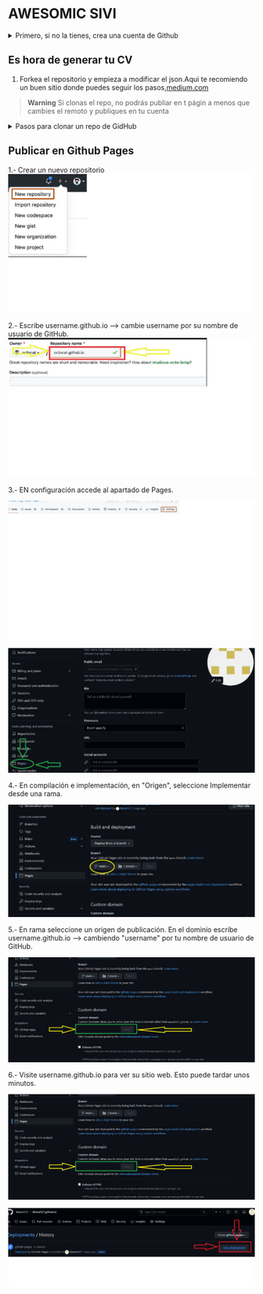 # AWESOMIC SIVI

<details>
    <summary>Primero, si no la tienes, crea una cuenta de Github</summary>

## Registrar una nueva cuenta GitHub

GitHub ofrece cuentas personales para individuos y organizaciones para equipos de personas que trabajan juntos.

Puedes crear una cuenta personal, lo cual funciona como tu identidad en GitHub.com o una organización, la cual permite cuentas personales múltiples para colaborar en varios proyectos. Para más información sobre los tipos de cuenta, consulta "Tipos de cuentas de GitHub".

Cuando creas una cuenta personal o de organización, debes seleccionar un plan de facturación para ella. Para obtener más información, vea «Productos de GitHub».

### Registrarse para una cuenta nueva

1. Si quieres crear una cuenta personal nueva, asegúrate de haber cerrado sesión en GitHub.
2. Vaya a la página de precios de GitHub.
3. Lea la información acerca de los diferentes productos y suscripciones que GitHub ofrece y, después, haga clic en el botón actualizar de la suscripción que quiere elegir.
4. Sigue las indicaciones para crear tu cuenta personal o de organización.

#### Pasos siguientes

1. "Verificar tu dirección de correo electrónico",
Puedes verificar tu dirección de correo electrónico después de registrarte con una cuenta nueva o cuando agregas una dirección de correo electrónico nueva. Si una dirección de correo electrónico no es válida para el envío o devuelve correos, quedará como no verificada.
2. "Crear una cuenta empresarial" en la documentación de GitHub Enterprise Cloud
3. GitHub public roadmap en el repositorio github/roadmap

</details>

## Es hora de generar tu CV

1. Forkea el repositorio y empieza a modificar el json.Aqui te recomiendo un buen sitio donde puedes seguir los pasos,[medium.com](https://medium.com/@6unpnp/fork-a-github-repository-and-deploy-its-github-pages-site-d55dc53988d)

> **Warning**
> Si clonas el repo, no podrás publiar en t págin a menos que cambies el remoto y publiques en tu cuenta

<details>
    <summary>Pasos para clonar un repo de GidHub</summary>
1. Para poder generar el CV clona nuestro repositorio en tu cuenta.En la pestaña <> Code abre el desplegable.
Elige el protocolo SSH y clona en tu sistema para manejo de repositorios, como SourceTree.
![github_capture_00](/img/github_capture_00.png)
2. En el sistema abre la pestaña clone, pega la ruta. Puedes cambiar el nombre y elegir la ruta, recomendación- elige el nombre de la carpeta con el nombre del repositorio y así podrás seguir fácilmente los ficheros.
3. Una vez clonado el repositorio abre tu editor de código (ejemplo - Visual Studio Code) y busca tu carpeta. Ya podrás ver todos los ficheros y trabajar en el json.
4. Incorpora tus datos y valida el json con [jsonlint.com](https://www.jsonlint.com/).
El validador te mostrará los posibles errores si aparecen en alguna línea del código, podrás solucionarlo fácilmente, los errores más comunes son esrrores de sangría, matriz no incluida o sin coma.
5. Una vez validado el json lo podrás visualizar con el GitHub Pages y en el sitio web donde se publicará.
</details>

## Publicar en Github Pages

1.- Crear un nuevo repositorio
![imagen](/img/imagen1.jpg)

2.- Escribe username.github.io --> cambie username por su nombre de usuario de GitHub.
![imagen](/img/imagen2.jpg)

3.- EN configuración accede al apartado de Pages.

![imagen](/img/imagen3_1.jpg)

![imagen](/img/imagen3_2.jpg)

4.- En compilación e implementación, en "Origen", seleccione Implementar desde una rama.

![imagen](/img/imagen4.jpg)

5.- En rama seleccione un origen de publicación.
En el dominio escribe username.github.io --> cambiendo "username" por tu nombre de usuario de GitHub.

![imagen](/img/imagen5.jpg)

6.- Visite username.github.io para ver su sitio web. Esto puede tardar unos minutos.

![imagen](/img/imagen6_1.jpg)

![imagen](/img/imagen6_2.jpg)
